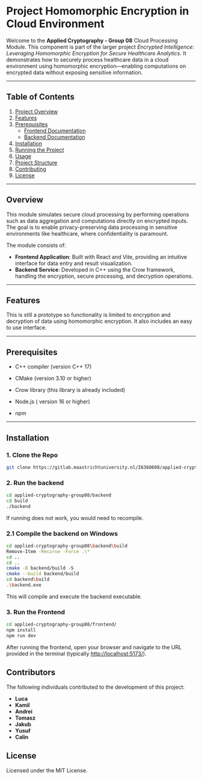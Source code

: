# Project Homomorphic Encryption in Cloud Environment

Welcome to the **Applied Cryptography - Group 08** Cloud Processing Module. This component is part of the larger project *Encrypted Intelligence: Leveraging Homomorphic Encryption for Secure Healthcare Analytics*. It demonstrates how to securely process healthcare data in a cloud environment using homomorphic encryption—enabling computations on encrypted data without exposing sensitive information.

---

## **Table of Contents**
1. [Project Overview](#project-overview)
2. [Features](#features)
3. [Prerequisites](#prerequisites)
   - [Frontend Documentation](docs/frontend.md)
   - [Backend Documentation](docs/backend.md)
4. [Installation](#installation)
5. [Running the Project](#running-the-project)
6. [Usage](#usage)
7. [Project Structure](#project-structure)
8. [Contributing](#contributors)
9. [License](#license)

---
## **Overview**

This module simulates secure cloud processing by performing operations such as data aggregation and computations directly on encrypted inputs. The goal is to enable privacy-preserving data processing in sensitive environments like healthcare, where confidentiality is paramount.

The module consists of:
- **Frontend Application**: Built with React and Vite, providing an intuitive interface for data entry and result visualization.
- **Backend Service**: Developed in C++ using the Crow framework, handling the encryption, secure processing, and decryption operations.


---

## **Features**

This is still a prototype so functionality is limited to encryption and decryption of data using homomorphic encryption. It also includes an easy to use interface. 

---

## **Prerequisites**
- C++ compiler (version C++ 17)
- CMake (version 3.10 or higher)
- Crow library (this library is already included)

- Node.js ( version 16 or higher)
- npm 

---

## **Installation**

### **1. Clone the Repo**
```bash
git clone https://gitlab.maastrichtuniversity.nl/I6360608/applied-cryptography-group08.git

```

### **2. Run the backend**
```bash
cd applied-cryptography-group08/backend
cd build
./backend
```
If running does not work, you would need to recompile.

### **2.1 Compile the backend on Windows**
```bash
cd applied-cryptography-group08\backend\build
Remove-Item -Recurse -Force .\*
cd ..
cd ..
cmake -B backend/build -S 
cmake --build backend/build
cd backend\build
.\backend.exe
```

This will compile and execute the backend executable.


### **3. Run the Frontend**
```bash
cd applied-cryptography-group08/frontend/
npm install
npm run dev
```

After running the frontend, open your browser and navigate to the URL provided in the terminal (typically [http://localhost:5173/](http://localhost:5173/)).


## **Contributors**

The following individuals contributed to the development of this project:

- **Luca**
- **Kamil**
- **Andrei**
- **Tomasz**
- **Jakub**
- **Yusuf**
- **Calin**


## **License**
Licensed under the MIT License.